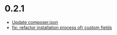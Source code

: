 # 0.2.1
- [Update composer.json](https://github.com/eriveeu/delivery-shopware-extension/commit/644642c)
- [fix: refactor installation process ofr custom fields](https://github.com/eriveeu/delivery-shopware-extension/commit/d3c0662)